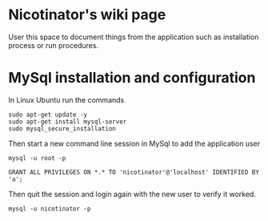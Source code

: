 
# Nicotinator's wiki page

User this space to document things from the application such as installation process or run procedures.

# MySql installation and configuration

In Linux Ubuntu run the commands

```shell
sudo apt-get update -y
sudo apt-get install mysql-server
sudo mysql_secure_installation
```

Then start a new command line session in MySql to add the application user

```shell
mysql -u root -p
```

```shell
GRANT ALL PRIVILEGES ON *.* TO 'nicotinator'@'localhost' IDENTIFIED BY 'a';
```

Then quit the session and login again with the new user to verify it worked.

```shell
mysql -u nicotinator -p
```